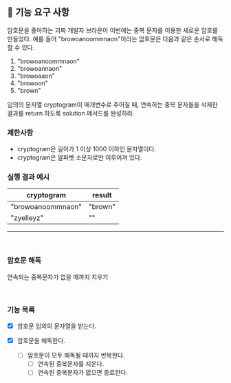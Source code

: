 ## 🚀 기능 요구 사항

암호문을 좋아하는 괴짜 개발자 브라운이 이번에는 중복 문자를 이용한 새로운 암호를 만들었다. 예를 들어 "browoanoommnaon"이라는 암호문은 다음과 같은 순서로 해독할 수 있다.

1. "browoanoommnaon"
2. "browoannaon"
3. "browoaaon"
4. "browoon"
5. "brown"

임의의 문자열 cryptogram이 매개변수로 주어질 때, 연속하는 중복 문자들을 삭제한 결과를 return 하도록 solution 메서드를 완성하라.

### 제한사항

- cryptogram은 길이가 1 이상 1000 이하인 문자열이다.
- cryptogram은 알파벳 소문자로만 이루어져 있다.

### 실행 결과 예시

| cryptogram | result |
| --- | --- |
| "browoanoommnaon" | "brown" |
| "zyelleyz" | "" |

---
<br />

### 암호문 해독

연속되는 중복문자가 없을 때까지 지우기


<br/>

### 기능 목록

- [x] 암호문 임의의 문자열을 받는다.


- [x] 암호문을 해독한다.
  - [ ] 암호문이 모두 해독될 때까지 반복한다.
    - [ ] 연속된 중복문자를 지운다.
    - [ ] 연속된 중복문자가 없으면 종료한다. 